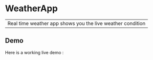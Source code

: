 # WeatherApp

<table>
<tr>
<td>
  Real time weather app shows you the live weather condition 
</td>
</tr>
</table>

## Demo

Here is a working live demo : 

